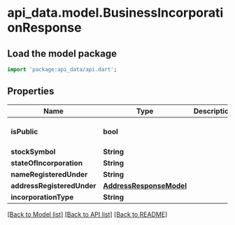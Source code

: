 # api_data.model.BusinessIncorporationResponse

## Load the model package
```dart
import 'package:api_data/api.dart';
```

## Properties
Name | Type | Description | Notes
------------ | ------------- | ------------- | -------------
**isPublic** | **bool** |  | [optional] [default to false]
**stockSymbol** | **String** |  | [optional] 
**stateOfIncorporation** | **String** |  | [optional] 
**nameRegisteredUnder** | **String** |  | [optional] 
**addressRegisteredUnder** | [**AddressResponseModel**](AddressResponseModel.md) |  | [optional] 
**incorporationType** | **String** |  | [optional] 

[[Back to Model list]](../README.md#documentation-for-models) [[Back to API list]](../README.md#documentation-for-api-endpoints) [[Back to README]](../README.md)


